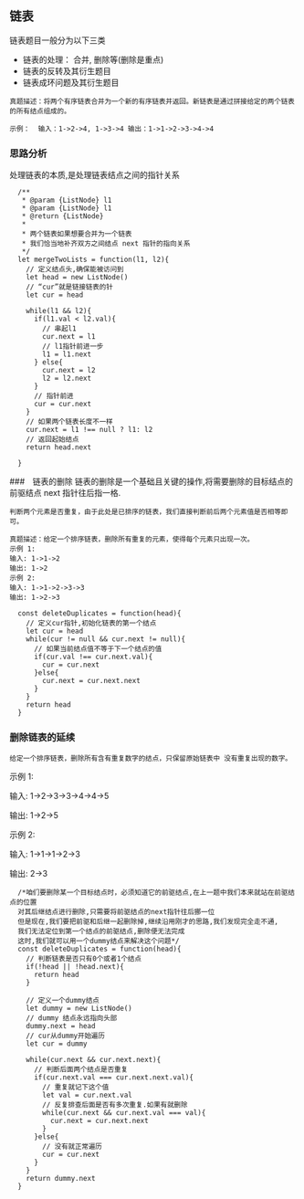 ## 链表
链表题目一般分为以下三类
  * 链表的处理： 合并, 删除等(删除是重点)
  * 链表的反转及其衍生题目
  * 链表成环问题及其衍生题目

`真题描述：将两个有序链表合并为一个新的有序链表并返回。新链表是通过拼接给定的两个链表的所有结点组成的。 `

`示例：  输入：1->2->4, 1->3->4 输出：1->1->2->3->4->4`

  ### 思路分析
  处理链表的本质,是处理链表结点之间的指针关系

  ```JS
    /**
     * @param {ListNode} l1 
     * @param {ListNode} l1
     * @return {ListNode}
     * 
     * 两个链表如果想要合并为一个链表
     * 我们恰当地补齐双方之间结点 next 指针的指向关系
     */
    let mergeTwoLists = function(l1, l2){
      // 定义结点头,确保能被访问到
      let head = new ListNode()
      // “cur”就是链接链表的针
      let cur = head

      while(l1 && l2){
        if(l1.val < l2.val){
          // 串起l1
          cur.next = l1
          // l1指针前进一步
          l1 = l1.next
        } else{
          cur.next = l2
          l2 = l2.next
        }
        // 指针前进
        cur = cur.next
      }
      // 如果两个链表长度不一样
      cur.next = l1 !== null ? l1: l2
      // 返回起始结点
      return head.next

    }
  ```
  ###　链表的删除
    链表的删除是一个基础且关键的操作,将需要删除的目标结点的前驱结点 next 指针往后指一格.

    判断两个元素是否重复，由于此处是已排序的链表，我们直接判断前后两个元素值是否相等即可。

```
真题描述：给定一个排序链表，删除所有重复的元素，使得每个元素只出现一次。
示例 1:
输入: 1->1->2
输出: 1->2
示例 2:
输入: 1->1->2->3->3
输出: 1->2->3
```
  ```JS
    const deleteDuplicates = function(head){
      // 定义cur指针,初始化链表的第一个结点
      let cur = head
      while(cur != null && cur.next != null){
        // 如果当前结点值不等于下一个结点的值
        if(cur.val !== cur.next.val){
          cur = cur.next
        }else{
          cur.next = cur.next.next
        }
      }
      return head
    }
  ```
  ### 删除链表的延续
  `给定一个排序链表，删除所有含有重复数字的结点，只保留原始链表中 没有重复出现的数字。`

  示例 1:

  输入: 1->2->3->3->4->4->5

  输出: 1->2->5

  示例 2:

  输入: 1->1->1->2->3

  输出: 2->3

  ```JS
    /*咱们要删除某一个目标结点时，必须知道它的前驱结点,在上一题中我们本来就站在前驱结点的位置
    对其后继结点进行删除,只需要将前驱结点的next指针往后挪一位
    但是现在,我们要把前驱和后继一起删除掉,继续沿用刚才的思路,我们发现完全走不通,
    我们无法定位到第一个结点的前驱结点,删除便无法完成
    这时,我们就可以用一个dummy结点来解决这个问题*/
    const deleteDuplicates = function(head){
      // 判断链表是否只有0个或者1个结点
      if(!head || !head.next){
        return head
      }

      // 定义一个dummy结点
      let dummy = new ListNode()
      // dummy 结点永远指向头部
      dummy.next = head
      // cur从dummy开始遍历
      let cur = dummy

      while(cur.next && cur.next.next){
        // 判断后面两个结点是否重复
        if(cur.next.val === cur.next.next.val){
          // 重复就记下这个值
          let val = cur.next.val
          // 反复排查后面是否有多次重复.如果有就删除
          while(cur.next && cur.next.val === val){
            cur.next = cur.next.next
          }
        }else{
          // 没有就正常遍历
          cur = cur.next
        }
      }
      return dummy.next
    }
  ```